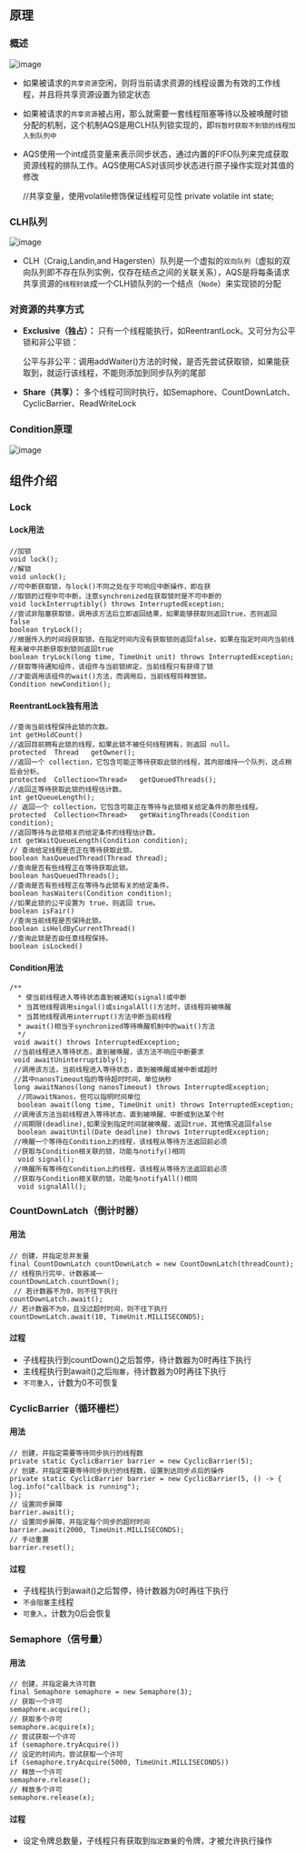## 原理
### 概述
![image](7.AQS.assets/12552)
- 如果被请求的`共享资源`空闲，则将当前请求资源的线程设置为有效的工作线程，并且将共享资源设置为锁定状态
- 如果被请求的`共享资源`被占用，那么就需要一套线程阻塞等待以及被唤醒时锁分配的机制，这个机制AQS是用CLH队列锁实现的，即`将暂时获取不到锁的线程加入到队列中`
- AQS使用一个int成员变量来表示同步状态，通过内置的FIFO队列来完成获取资源线程的排队工作。AQS使用CAS对该同步状态进行原子操作实现对其值的修改


    //共享变量，使用volatile修饰保证线程可见性
    private volatile int state;


### CLH队列
![image](7.AQS.assets/12554)
- CLH（Craig,Landin,and Hagersten）队列是一个虚拟的`双向队列`（虚拟的双向队列即不存在队列实例，仅存在结点之间的关联关系），AQS是将每条请求共享资源的`线程封装`成一个CLH锁队列的一个结点（`Node`）来实现锁的分配

### 对资源的共享方式

- **Exclusive（独占）：** 只有一个线程能执行，如ReentrantLock。又可分为公平锁和非公平锁：


    公平与非公平：调用addWaiter()方法的时候，是否先尝试获取锁，如果能获取到，就运行该线程，不能则添加到同步队列的尾部

- **Share（共享）：** 多个线程可同时执行，如Semaphore、CountDownLatch、 CyclicBarrier、ReadWriteLock

### Condition原理
![image](7.AQS.assets/12556)

## 组件介绍
### Lock
#### Lock用法

    //加锁
    void lock();
    //解锁
    void unlock();
    //可中断获取锁，与lock()不同之处在于可响应中断操作，即在获
    //取锁的过程中可中断，注意synchronized在获取锁时是不可中断的
    void lockInterruptibly() throws InterruptedException;
    //尝试非阻塞获取锁，调用该方法后立即返回结果，如果能够获取则返回true，否则返回false
    boolean tryLock();
    //根据传入的时间段获取锁，在指定时间内没有获取锁则返回false，如果在指定时间内当前线程未被中并断获取到锁则返回true
    boolean tryLock(long time, TimeUnit unit) throws InterruptedException;
    //获取等待通知组件，该组件与当前锁绑定，当前线程只有获得了锁
    //才能调用该组件的wait()方法，而调用后，当前线程将释放锁。
    Condition newCondition();


#### ReentrantLock独有用法

    //查询当前线程保持此锁的次数。
    int getHoldCount() 
    //返回目前拥有此锁的线程，如果此锁不被任何线程拥有，则返回 null。      
    protected  Thread   getOwner(); 
    //返回一个 collection，它包含可能正等待获取此锁的线程，其内部维持一个队列，这点稍后会分析。      
    protected  Collection<Thread>   getQueuedThreads(); 
    //返回正等待获取此锁的线程估计数。   
    int getQueueLength();
    // 返回一个 collection，它包含可能正在等待与此锁相关给定条件的那些线程。
    protected  Collection<Thread>   getWaitingThreads(Condition condition); 
    //返回等待与此锁相关的给定条件的线程估计数。       
    int getWaitQueueLength(Condition condition);
    // 查询给定线程是否正在等待获取此锁。     
    boolean hasQueuedThread(Thread thread); 
    //查询是否有些线程正在等待获取此锁。     
    boolean hasQueuedThreads();
    //查询是否有些线程正在等待与此锁有关的给定条件。     
    boolean hasWaiters(Condition condition); 
    //如果此锁的公平设置为 true，则返回 true。     
    boolean isFair() 
    //查询当前线程是否保持此锁。      
    boolean isHeldByCurrentThread() 
    //查询此锁是否由任意线程保持。        
    boolean isLocked()    


#### Condition用法

    /**
      * 使当前线程进入等待状态直到被通知(signal)或中断
      * 当其他线程调用singal()或singalAll()方法时，该线程将被唤醒
      * 当其他线程调用interrupt()方法中断当前线程
      * await()相当于synchronized等待唤醒机制中的wait()方法
      */
     void await() throws InterruptedException;
     //当前线程进入等待状态，直到被唤醒，该方法不响应中断要求
     void awaitUninterruptibly();
     //调用该方法，当前线程进入等待状态，直到被唤醒或被中断或超时
     //其中nanosTimeout指的等待超时时间，单位纳秒
     long awaitNanos(long nanosTimeout) throws InterruptedException;
      //同awaitNanos，但可以指明时间单位
      boolean await(long time, TimeUnit unit) throws InterruptedException;
     //调用该方法当前线程进入等待状态，直到被唤醒、中断或到达某个时
     //间期限(deadline),如果没到指定时间就被唤醒，返回true，其他情况返回false
      boolean awaitUntil(Date deadline) throws InterruptedException;
     //唤醒一个等待在Condition上的线程，该线程从等待方法返回前必须
     //获取与Condition相关联的锁，功能与notify()相同
      void signal();
     //唤醒所有等待在Condition上的线程，该线程从等待方法返回前必须
     //获取与Condition相关联的锁，功能与notifyAll()相同
      void signalAll();

### CountDownLatch（倒计时器）
#### 用法

    // 创建，并指定总并发量
    final CountDownLatch countDownLatch = new CountDownLatch(threadCount);
    // 线程执行完毕，计数器减一
    countDownLatch.countDown();
     // 若计数器不为0，则不往下执行
    countDownLatch.await();
    // 若计数器不为0，且没过超时时间，则不往下执行
    countDownLatch.await(10, TimeUnit.MILLISECONDS);

#### 过程
- 子线程执行到countDown()之后暂停，待计数器为0时再往下执行
- 主线程执行到await()之后`阻塞`，待计数器为0时再往下执行
- `不可重入`，计数为0不可恢复

### CyclicBarrier（循环栅栏）

#### 用法

    // 创建，并指定需要等待同步执行的线程数
    private static CyclicBarrier barrier = new CyclicBarrier(5);
    // 创建，并指定需要等待同步执行的线程数，设置到达同步点后的操作
    private static CyclicBarrier barrier = new CyclicBarrier(5, () -> {
    log.info("callback is running");
    });
    // 设置同步屏障
    barrier.await();
    // 设置同步屏障，并指定每个同步的超时时间
    barrier.await(2000, TimeUnit.MILLISECONDS);
    // 手动重置
    barrier.reset();


#### 过程
- 子线程执行到await()之后暂停，待计数器为0时再往下执行
- `不会阻塞`主线程
- `可重入`，计数为0后会恢复

### Semaphore（信号量）
#### 用法

    // 创建，并指定最大许可数
    final Semaphore semaphore = new Semaphore(3);
    // 获取一个许可
    semaphore.acquire();
    // 获取多个许可
    semaphore.acquire(x);
    // 尝试获取一个许可
    if (semaphore.tryAcquire())
    // 设定的时间内，尝试获取一个许可
    if (semaphore.tryAcquire(5000, TimeUnit.MILLISECONDS))
    // 释放一个许可
    semaphore.release();
    // 释放多个许可
    semaphore.release(x);

#### 过程
- 设定令牌总数量，子线程只有获取到`指定数量`的令牌，才被允许执行操作